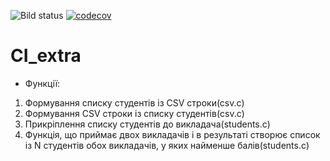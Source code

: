 ![Bild status](https://travis-ci.org/Valzavator/CI_extra.svg?branch=master)
[![codecov](https://codecov.io/gh/Valzavator/CI_extra/branch/master/graph/badge.svg)](https://codecov.io/gh/Valzavator/CI_extra)
# CI_extra

* Функції:
1. Формування списку студентів із CSV строки(сsv.c)
2. Формування CSV строки із списку студентів(csv.c)
3. Прикріплення списку студентів до викладача(students.c)
4. Функція, що приймає двох викладачів і в результаті створює список із N студентів обох викладачів, у яких найменше балів(students.c)
